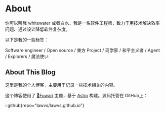 # About

你可以叫我 whitewater 或者白水，我是一名软件工程师，致力于用技术解决效率问题、通过设计降低软件复杂度。

以下是我的一些标签：

Software engineer / Open source / 東方 Project / 珂学家 / 和平主义者 / Agent / Explorers / 魔法使い

## About This Blog

这里是我的个人博客，主要用于记录一些技术相关的内容。

这个博客使用了 [🍥Fuwari](https://github.com/saicaca/fuwari) 主题，基于 [Astro](https://astro.build) 构建。源码托管在 GitHub上：

::github{repo="lawvs/lawvs.github.io"}
